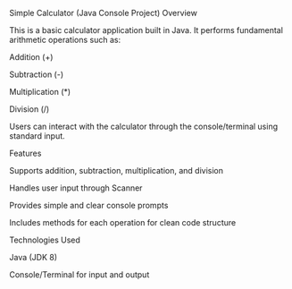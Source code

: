 Simple Calculator (Java Console Project)
Overview

This is a basic calculator application built in Java.
It performs fundamental arithmetic operations such as:

Addition (+)

Subtraction (-)

Multiplication (*)

Division (/)

Users can interact with the calculator through the console/terminal using standard input.

Features

Supports addition, subtraction, multiplication, and division

Handles user input through Scanner

Provides simple and clear console prompts

Includes methods for each operation for clean code structure

Technologies Used

Java (JDK 8)

Console/Terminal for input and output
